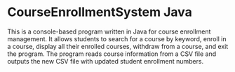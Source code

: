 # CourseEnrollmentSystem Java
 This is a console-based program written in Java for course enrollment management. It allows students to search for a course by keyword, enroll in a course, display all their enrolled courses, withdraw from a course, and exit the program. The program reads course information from a CSV file and outputs the new CSV file with updated student enrollment numbers.
